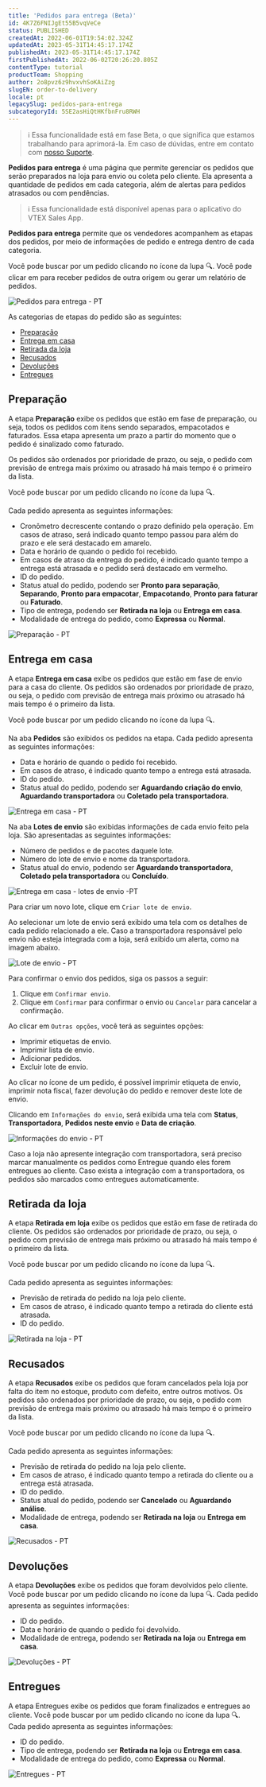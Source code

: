 ```yaml
---
title: 'Pedidos para entrega (Beta)'
id: 4K7Z6FNIJgEt55B5vqVeCe
status: PUBLISHED
createdAt: 2022-06-01T19:54:02.324Z
updatedAt: 2023-05-31T14:45:17.174Z
publishedAt: 2023-05-31T14:45:17.174Z
firstPublishedAt: 2022-06-02T20:26:20.805Z
contentType: tutorial
productTeam: Shopping
author: 2o8pvz6z9hvxvhSoKAiZzg
slugEN: order-to-delivery
locale: pt
legacySlug: pedidos-para-entrega
subcategoryId: 5SE2asHiQtHKfbnFru8RWH
---
```


>ℹ️ Essa funcionalidade está em fase Beta, o que significa que estamos trabalhando para aprimorá-la. Em caso de dúvidas, entre em contato com [nosso Suporte](https://support.vtex.com/hc/pt-br/requests).  

**Pedidos para entrega** é uma página que permite gerenciar os pedidos que serão preparados na loja para envio ou coleta pelo cliente. Ela apresenta a quantidade de pedidos em cada categoria, além de alertas para pedidos atrasados ou com pendências.

>ℹ️ Essa funcionalidade está disponível apenas para o aplicativo do VTEX Sales App.

**Pedidos para entrega** permite que os vendedores acompanhem as etapas dos pedidos, por meio de informações de pedido e entrega dentro de cada categoria.

Você pode buscar por um pedido clicando no ícone da lupa 🔍. Você pode clicar em <i class="fas fa-ellipsis-v" alt="elipses"></i> para receber pedidos de outra origem ou gerar um relatório de pedidos.

![Pedidos para entrega - PT](https://raw.githubusercontent.com/vtexdocs/help-center-content/refs/heads/main/docs/pt/tutorials/Beta/VTEX%20Sales%20App%20Beta/pedidos-para-entrega_1.png)

As categorias de etapas do pedido são as seguintes: 

- [Preparação](#preparacao)
- [Entrega em casa](#entrega-em-casa)
- [Retirada da loja](#retirada-da-loja)
- [Recusados](#recusados)
- [Devoluções](#devolucoes)
- [Entregues](#entregues)

## Preparação
A etapa **Preparação** exibe os pedidos que estão em fase de preparação, ou seja, todos os pedidos com itens sendo separados, empacotados e faturados. Essa etapa apresenta um prazo a partir do momento que o pedido é sinalizado como faturado.

Os pedidos são ordenados por prioridade de prazo, ou seja, o pedido com previsão de entrega mais próximo ou atrasado há mais tempo é o primeiro da lista.

Você pode buscar por um pedido clicando no ícone da lupa 🔍.

Cada pedido apresenta as seguintes informações:

- Cronômetro decrescente contando o prazo definido pela operação. Em casos de atraso, será indicado quanto tempo passou para além do prazo e ele será destacado em amarelo.
- Data e horário de quando o pedido foi recebido.
- Em casos de atraso da entrega do pedido, é indicado quanto tempo a entrega está atrasada e o pedido será destacado em vermelho.
- ID do pedido.
- Status atual do pedido, podendo ser **Pronto para separação**, **Separando**, **Pronto para empacotar**, **Empacotando**, **Pronto para faturar** ou **Faturado**.
- Tipo de entrega, podendo ser **Retirada na loja** ou **Entrega em casa**.
- Modalidade de entrega do pedido, como **Expressa** ou **Normal**.

![Preparação - PT](https://raw.githubusercontent.com/vtexdocs/help-center-content/refs/heads/main/docs/pt/tutorials/Beta/VTEX%20Sales%20App%20Beta/pedidos-para-entrega_2.png)

## Entrega em casa
A etapa **Entrega em casa** exibe os pedidos que estão em fase de envio para a casa do cliente. Os pedidos são ordenados por prioridade de prazo, ou seja, o pedido com previsão de entrega mais próximo ou atrasado há mais tempo é o primeiro da lista.

Você pode buscar por um pedido clicando no ícone da lupa 🔍.

Na aba **Pedidos** são exibidos os pedidos na etapa. Cada pedido apresenta as seguintes informações:

- Data e horário de quando o pedido foi recebido.
- Em casos de atraso, é indicado quanto tempo a entrega está atrasada.
- ID do pedido.
- Status atual do pedido, podendo ser **Aguardando criação do envio**, **Aguardando transportadora** ou **Coletado pela transportadora**.

![Entrega em casa - PT](https://raw.githubusercontent.com/vtexdocs/help-center-content/refs/heads/main/docs/pt/tutorials/Beta/VTEX%20Sales%20App%20Beta/pedidos-para-entrega_3.png)

Na aba **Lotes de envio** são exibidas informações de cada envio feito pela loja. São apresentadas as seguintes informações:

- Número de pedidos e de pacotes daquele lote.
- Número do lote de envio e nome da transportadora.
- Status atual do envio, podendo ser **Aguardando transportadora**, **Coletado pela transportadora** ou **Concluído**.

![Entrega em casa - lotes de envio -PT](https://raw.githubusercontent.com/vtexdocs/help-center-content/refs/heads/main/docs/pt/tutorials/Beta/VTEX%20Sales%20App%20Beta/pedidos-para-entrega_4.png)

Para criar um novo lote, clique em <i class="fas fa-plus"></i> `Criar lote de envio`.

Ao selecionar um lote de envio será exibido uma tela com os detalhes de cada pedido relacionado a ele. Caso a transportadora responsável pelo envio não esteja integrada com a loja, será exibido um alerta, como na imagem abaixo.

![Lote de envio - PT](https://raw.githubusercontent.com/vtexdocs/help-center-content/refs/heads/main/docs/pt/tutorials/Beta/VTEX%20Sales%20App%20Beta/pedidos-para-entrega_5.png)

Para confirmar o envio dos pedidos, siga os passos a seguir:

1. Clique em `Confirmar envio`.
2. Clique em `Confirmar` para confirmar o envio ou `Cancelar` para cancelar a confirmação.

Ao clicar em <i class="fas fa-ellipsis-v"></i> `Outras opções`, você terá as seguintes opções:

- Imprimir etiquetas de envio.
- Imprimir lista de envio.
- Adicionar pedidos.
- Excluir lote de envio.

Ao clicar no ícone <i class="fas fa-ellipsis-v"></i> de um pedido, é possível imprimir etiqueta de envio, imprimir nota fiscal, fazer devolução do pedido e remover deste lote de envio.

Clicando em `Informações do envio`, será exibida uma tela com **Status**, **Transportadora**, **Pedidos neste envio** e **Data de criação**.

![Informações do envio - PT](https://raw.githubusercontent.com/vtexdocs/help-center-content/refs/heads/main/docs/pt/tutorials/Beta/VTEX%20Sales%20App%20Beta/pedidos-para-entrega_6.png)

Caso a loja não apresente integração com transportadora, será preciso marcar manualmente os pedidos como Entregue quando eles forem entregues ao cliente. Caso exista a integração com a transportadora, os pedidos são marcados como entregues automaticamente.

## Retirada da loja
A etapa **Retirada em loja** exibe os pedidos que estão em fase de retirada do cliente. Os pedidos são ordenados por prioridade de prazo, ou seja, o pedido com previsão de entrega mais próximo ou atrasado há mais tempo é o primeiro da lista.

Você pode buscar por um pedido clicando no ícone da lupa 🔍.

Cada pedido apresenta as seguintes informações:

- Previsão de retirada do pedido na loja pelo cliente.
- Em casos de atraso, é indicado quanto tempo a retirada do cliente está atrasada.
- ID do pedido.

![Retirada na loja - PT](https://raw.githubusercontent.com/vtexdocs/help-center-content/refs/heads/main/docs/pt/tutorials/Beta/VTEX%20Sales%20App%20Beta/pedidos-para-entrega_7.png)

## Recusados
A etapa **Recusados** exibe os pedidos que foram cancelados pela loja por falta do item no estoque, produto com defeito, entre outros motivos. Os pedidos são ordenados por prioridade de prazo, ou seja, o pedido com previsão de entrega mais próximo ou atrasado há mais tempo é o primeiro da lista.

Você pode buscar por um pedido clicando no ícone da lupa 🔍.

Cada pedido apresenta as seguintes informações:

- Previsão de retirada do pedido na loja pelo cliente.
- Em casos de atraso, é indicado quanto tempo a retirada do cliente ou a entrega está atrasada.
- ID do pedido.
- Status atual do pedido, podendo ser **Cancelado** ou **Aguardando análise**.
- Modalidade de entrega, podendo ser **Retirada na loja** ou **Entrega em casa**.

![Recusados - PT](https://raw.githubusercontent.com/vtexdocs/help-center-content/refs/heads/main/docs/pt/tutorials/Beta/VTEX%20Sales%20App%20Beta/pedidos-para-entrega_8.png)

## Devoluções
A etapa **Devoluções** exibe os pedidos que foram devolvidos pelo cliente. Você pode buscar por um pedido clicando no ícone da lupa 🔍. Cada pedido apresenta as seguintes informações:

- ID do pedido.
- Data e horário de quando o pedido foi devolvido.
- Modalidade de entrega, podendo ser **Retirada na loja** ou **Entrega em casa**.

![Devoluções - PT](https://raw.githubusercontent.com/vtexdocs/help-center-content/refs/heads/main/docs/pt/tutorials/Beta/VTEX%20Sales%20App%20Beta/pedidos-para-entrega_9.png)

## Entregues
A etapa Entregues exibe os pedidos que foram finalizados e entregues ao cliente. Você pode buscar por um pedido clicando no ícone da lupa 🔍. Cada pedido apresenta as seguintes informações:

- ID do pedido.
- Tipo de entrega, podendo ser **Retirada na loja** ou **Entrega em casa**.
- Modalidade de entrega do pedido, como **Expressa** ou **Normal**.

![Entregues - PT](https://raw.githubusercontent.com/vtexdocs/help-center-content/refs/heads/main/docs/pt/tutorials/Beta/VTEX%20Sales%20App%20Beta/pedidos-para-entrega_10.png)
